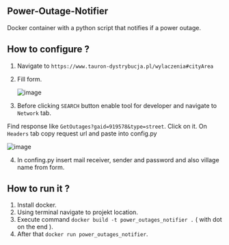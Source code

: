 ## Power-Outage-Notifier
Docker container with a python script that notifies if a power outage.

## How to configure ?

1. Navigate to `https://www.tauron-dystrybucja.pl/wylaczenia#cityArea` 
2. Fill form.


    ![image](https://user-images.githubusercontent.com/70263671/172254266-586ad78d-d4cc-4519-8ac3-b64aecb28487.png)

 3. Before clicking `SEARCH` button enable tool for developer and navigate to `Network` tab.
  
  Find response like `GetOutages?gaid=919578&type=street`. Click on it. On `Headers` tab copy request url and paste into config.py


   ![image](https://user-images.githubusercontent.com/70263671/172254837-4a15da15-afe3-4229-b2fb-dcae1e421ae5.png)

4. In confing.py insert mail receiver, sender and password and also village name from form. 


## How to run it ?

1. Install docker.
2. Using terminal navigate to projekt location.
3. Execute command `docker build -t power_outages_notifier .` ( with dot on the end ).  
4. After that `docker run power_outages_notifier`.
